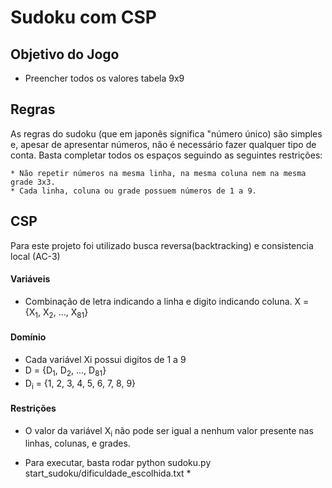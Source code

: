 # Sudoku com CSP 

## Objetivo do Jogo

* Preencher todos os valores tabela 9x9

## Regras 
 As regras do sudoku (que em japonês significa "número único) são simples e, apesar de apresentar números, não é necessário fazer qualquer tipo de conta. Basta completar todos os espaços seguindo as seguintes restrições:

    * Não repetir números na mesma linha, na mesma coluna nem na mesma grade 3x3.
    * Cada linha, coluna ou grade possuem números de 1 a 9.

## CSP

Para este projeto foi utilizado busca reversa(backtracking) e consistencia local (AC-3)

#### Variáveis
 * Combinação de letra indicando a linha e digito indicando coluna.  X = {X<sub>1</sub>, X<sub>2</sub>, ..., X<sub>81</sub>}

#### Domínio
 * Cada variável Xi possui digitos de 1 a 9 
 * D = {D<sub>1</sub>, D<sub>2</sub>, ..., D<sub>81</sub>}
 * D<sub>i</sub> = {1, 2, 3, 4, 5, 6, 7, 8, 9}

#### Restrições
* O valor da variável X<sub>i</sub> não pode ser igual a nenhum valor presente nas linhas, colunas, e grades.



* Para executar, basta rodar python sudoku.py start_sudoku/dificuldade_escolhida.txt *